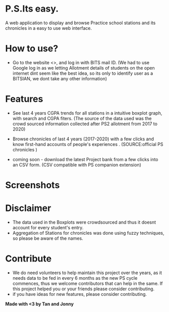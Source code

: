 # P.S.Its easy.

A web application to display and browse Practice school stations and its chronicles in a easy to use web interface.

# How to use?
- Go to the website <>, and log in with BITS mail ID. (We had to use Google log in as we letting Allotment details of students on the open internet dint seem like the best idea, so its only to identify user as a BITSIAN, we dont take any other information)

# Features
- See last 4 years CGPA trends for all stations in a intuitive boxplot graph, with search and CGPA fiters.
(The source of the data used was the crowd sourced information collected after PS2 allotment  from 2017 to 2020)

- Browse chronicles of last 4 years (2017-2020) with a few clicks and know first-hand accounts of people's experiences .
(SOURCE:official PS chronicles )
- coming soon - download the latest Project bank from a few clicks into an CSV form. (CSV compatible with PS companion extension)


# Screenshots









# Disclaimer

- The data used in the Boxplots were crowdsourced and thus it doesnt account for every student's entry.
 - Aggregation of Stations for chronicles was done using fuzzy techniques, so please be aware of the names.
 
 
# Contribute
 - We do need volunteers to help maintain this project over the years, 
 as it needs data to be fed in every 6 months as the new PS cycle commences,
  thus we welcome contributors that can help in the same. 
  If this project helped you or your friends please consider contributing.
 - if you have ideas for new features, please consider contributing. 
 
 
 
 
 
 
 __Made with <3 by Tan and Jonny__
 